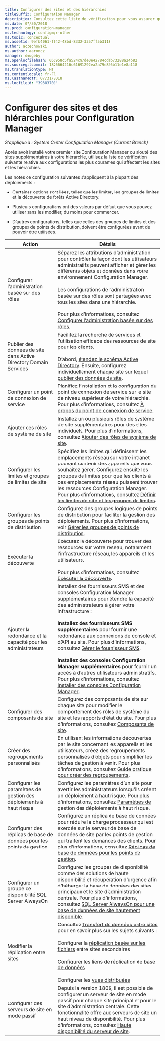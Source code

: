 ```yaml
---
title: Configurer des sites et des hiérarchies
titleSuffix: Configuration Manager
description: Consultez cette liste de vérification pour vous assurer que vous prenez en compte les configurations les plus courantes qui affectent les sites et les hiérarchies.
ms.date: 07/30/2018
ms.prod: configuration-manager
ms.technology: configmgr-other
ms.topic: conceptual
ms.assetid: 9efb4061-f642-48bd-8332-3357ff5b3118
author: aczechowski
ms.author: aaroncz
manager: dougeby
ms.openlocfilehash: 051958c5fa524c97de0e42784cdab73288a24b82
ms.sourcegitcommit: 1826664216c61691292ea2a79e836b11e1e8a118
ms.translationtype: HT
ms.contentlocale: fr-FR
ms.lasthandoff: 07/31/2018
ms.locfileid: "39383709"
---
```

# <a name="configure-sites-and-hierarchies-for-configuration-manager"></a>Configurer des sites et des hiérarchies pour Configuration Manager

*S’applique à : System Center Configuration Manager (Current Branch)*

Après avoir installé votre premier site Configuration Manager ou ajouté des sites supplémentaires à votre hiérarchie, utilisez la liste de vérification suivante relative aux configurations les plus courantes qui affectent les sites et les hiérarchies.  

Les notes de configuration suivantes s’appliquent à la plupart des déploiements :  

- Certaines options sont liées, telles que les limites, les groupes de limites et la découverte de forêts Active Directory.  

- Plusieurs configurations ont des valeurs par défaut que vous pouvez utiliser sans les modifier, du moins pour commencer.  

- D’autres configurations, telles que celles des groupes de limites et des groupes de points de distribution, doivent être configurées avant de pouvoir être utilisées.  

| Action | Détails |  
|------------|-------------|  
| Configurer l’administration basée sur des rôles | Séparez les attributions d’administration pour contrôler la façon dont les utilisateurs administratifs peuvent afficher et gérer les différents objets et données dans votre environnement Configuration Manager.<br /><br /> Les configurations de l’administration basée sur des rôles sont partagées avec tous les sites dans une hiérarchie.   <br/><br/>Pour plus d’informations, consultez [Configurer l’administration basée sur des rôles](/sccm/core/servers/deploy/configure/configure-role-based-administration). |  
| Publier des données de site dans Active Directory Domain Services | Facilitez la recherche de services et l’utilisation efficace des ressources de site pour les clients.<br /><br /> D’abord, [étendez le schéma Active Directory](/sccm/core/plan-design/network/extend-the-active-directory-schema). Ensuite, configurez individuellement chaque site sur lequel [publier des données de site](/sccm/core/servers/deploy/configure/publish-site-data). |  
| Configurer un point de connexion de service | Planifiez l’installation et la configuration du point de connexion de service sur le site de niveau supérieur de votre hiérarchie. Pour plus d’informations, consultez [À propos du point de connexion de service](/sccm/core/servers/deploy/configure/about-the-service-connection-point). |  
| Ajouter des rôles de système de site | Installez un ou plusieurs rôles de système de site supplémentaires pour des sites individuels. Pour plus d’informations, consultez [Ajouter des rôles de système de site](/sccm/core/servers/deploy/configure/add-site-system-roles). |  
| Configurer les limites et groupes de limites de site | Spécifiez les limites qui définissent les emplacements réseau sur votre intranet pouvant contenir des appareils que vous souhaitez gérer. Configurez ensuite les groupes de limites pour que les clients à ces emplacements réseau puissent trouver les ressources Configuration Manager. Pour plus d’informations, consultez [Définir les limites de site et les groupes de limites](/sccm/core/servers/deploy/configure/define-site-boundaries-and-boundary-groups). |  
| Configurer les groupes de points de distribution | Configurez des groupes logiques de points de distribution pour faciliter la gestion des déploiements. Pour plus d’informations, voir [Gérer les groupes de points de distribution](/sccm/core/servers/deploy/configure/install-and-configure-distribution-points#bkmk_manage). |  
| Exécuter la découverte | Exécutez la découverte pour trouver des ressources sur votre réseau, notamment l’infrastructure réseau, les appareils et les utilisateurs.<br /><br /> Pour plus d’informations, consultez [Exécuter la découverte](/sccm/core/servers/deploy/configure/run-discovery). |  
| Ajouter la redondance et la capacité pour les administrateurs | Installez des fournisseurs SMS et des consoles Configuration Manager supplémentaires pour étendre la capacité des administrateurs à gérer votre infrastructure :<br /><br /> **Installez des fournisseurs SMS supplémentaires** pour fournir une redondance aux connexions de console et d’API au site. Pour plus d’informations, consultez [Gérer le fournisseur SMS](/sccm/core/servers/manage/modify-your-infrastructure#BKMK_ManageSMSprovider).<br /><br /> **Installez des consoles Configuration Manager supplémentaires** pour fournir un accès à d’autres utilisateurs administratifs. Pour plus d’informations, consultez [Installer des consoles Configuration Manager](/sccm/core/servers/deploy/install/install-consoles). |  
| Configurer des composants de site | Configurez des composants de site sur chaque site pour modifier le comportement des rôles de système du site et les rapports d’état du site. Pour plus d’informations, consultez [Composants de site](/sccm/core/servers/deploy/configure/site-components). |  
| Créer des regroupements personnalisés | En utilisant les informations découvertes par le site concernant les appareils et les utilisateurs, créez des regroupements personnalisés d’objets pour simplifier les tâches de gestion à venir. Pour plus d’informations, consultez [Guide pratique pour créer des regroupements](/sccm/core/clients/manage/collections/create-collections). |  
| Configurer les paramètres de gestion des déploiements à haut risque | Configurez les paramètres d’un site pour avertir les administrateurs lorsqu’ils créent un déploiement à haut risque. Pour plus d’informations, consultez [Paramètres de gestion des déploiements à haut risque](/sccm/core/servers/manage/settings-to-manage-high-risk-deployments). |  
| Configurer des réplicas de base de données pour les points de gestion | Configurez un réplica de base de données pour réduire la charge processeur qui est exercée sur le serveur de base de données de site par les points de gestion qui traitent les demandes des clients. Pour plus d’informations, consultez [Réplicas de base de données pour les points de gestion](/sccm/core/servers/deploy/configure/database-replicas-for-management-points). |  
| Configurer un groupe de disponibilité SQL Server AlwaysOn | Configurez les groupes de disponibilité comme des solutions de haute disponibilité et récupération d’urgence afin d’héberger la base de données des sites principaux et le site d’administration centrale. Pour plus d’informations, consultez [SQL Server AlwaysOn pour une base de données de site hautement disponible](/sccm/core/servers/deploy/configure/sql-server-alwayson-for-a-highly-available-site-database). |  
| Modifier la réplication entre sites | Consultez [Transfert de données entre sites](/sccm/core/servers/manage/data-transfers-between-sites) pour en savoir plus sur les sujets suivants :<br /><br /> Configurer la [réplication basée sur les fichiers](/sccm/core/servers/manage/data-transfers-between-sites#bkmk_fileroute) entre sites secondaires<br /><br /> Configurer les [liens de réplication de base de données](/sccm/core/servers/manage/data-transfers-between-sites#bkmk_Dblinks)<br /><br /> Configurer les [vues distribuées](/sccm/core/servers/manage/data-transfers-between-sites#bkmk_distviews) |  
| Configurer des serveurs de site en mode passif | Depuis la version 1806, il est possible de configurer un serveur de site en mode passif pour chaque site principal et pour le site d’administration centrale. Cette fonctionnalité offre aux serveurs de site un haut niveau de disponibilité. Pour plus d’informations, consultez [Haute disponibilité du serveur de site](/sccm/core/servers/deploy/configure/site-server-high-availability). |  
